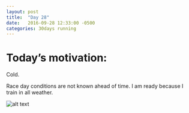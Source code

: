 ```yaml
---
layout: post
title:  "Day 28"
date:   2016-09-28 12:33:00 -0500
categories: 30days running
---
```

# Today’s motivation:

Cold. 

Race day conditions are not known ahead of time. I am ready because I train in all weather.

![alt text]({{site.baseurl}}/img/day28.jpg "Day 28 - Snapped a screenshot at 5km")
